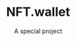 ---
title: "NFT.wallet"
subtitle: "A special project"
blurb: "Special NFT wallets made to store NFTs. Meta."
link: ""
og_image: "/img/work/frugal.png"
featured: false
color: "#ccc"

---
